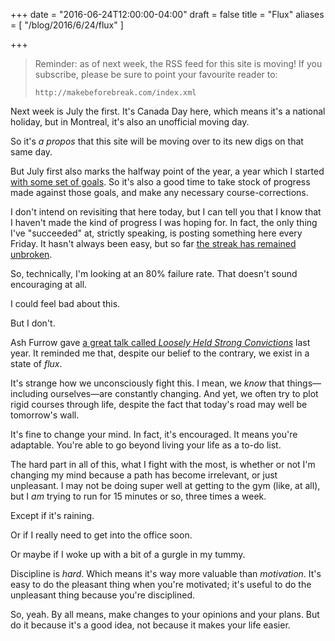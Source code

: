 +++
date = "2016-06-24T12:00:00-04:00"
draft = false
title = "Flux"
aliases = [ "/blog/2016/6/24/flux" ]

+++

> Reminder: as of next week, the RSS feed for this site is moving! If you subscribe, please be sure to point your favourite reader to:
>
> `http://makebeforebreak.com/index.xml`

Next week is July the first. It's Canada Day here, which means it's a national holiday, but in Montreal, it's also an unofficial moving day.

So it's _a propos_ that this site will be moving over to its new digs on that same day.

But July first also marks the halfway point of the year, a year which I started [with some set of goals][1]. So it's also a good time to take stock of progress made against those goals, and make any necessary course-corrections.

I don't intend on revisiting that here today, but I can tell you that I know that I haven't made the kind of progress I was hoping for. In fact, the only thing I've "succeeded" at, strictly speaking, is posting something here every Friday. It hasn't always been easy, but so far [the streak has remained unbroken][2].

So, technically, I'm looking at an 80% failure rate. That doesn't sound encouraging at all.

I could feel bad about this.

But I don't.

Ash Furrow gave [a great talk called _Loosely Held Strong Convictions_][3] last year. It reminded me that, despite our belief to the contrary, we exist in a state of _flux_.

It's strange how we unconsciously fight this. I mean, we _know_ that things&mdash;including ourselves&mdash;are constantly changing. And yet, we often try to plot rigid courses through life, despite the fact that today's road may well be tomorrow's wall.

It's fine to change your mind. In fact, it's encouraged. It means you're adaptable. You're able to go beyond living your life as a to-do list.

The hard part in all of this, what I fight with the most, is whether or not I'm changing my mind because a path has become irrelevant, or just unpleasant. I may not be doing super well at getting to the gym (like, at all), but I _am_ trying to run for 15 minutes or so, three times a week.

Except if it's raining.

Or if I really need to get into the office soon.

Or maybe if I woke up with a bit of a gurgle in my tummy.

Discipline is _hard_. Which means it's way more valuable than _motivation_. It's easy to do the pleasant thing when you're motivated; it's useful to do the unpleasant thing because you're disciplined.

So, yeah. By all means, make changes to your opinions and your plans. But do it because it's a good idea, not because it makes your life easier.

[1]: /blog/2016/1/1/on-fresh-starts
[2]: /blog/2016/4/22/on-streaks
[3]: https://m.youtube.com/watch?v=hlLhtWLghGA
